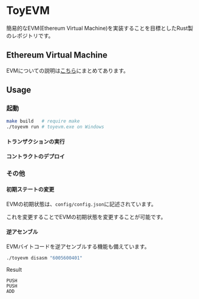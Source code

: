 # ToyEVM

簡易的なEVM(Ethereum Virtual Machine)を実装することを目標としたRust製のレポジトリです。

## Ethereum Virtual Machine

EVMについての説明は[こちら](./guide.md)にまとめてあります。

## Usage

### 起動

```sh
make build   # require make
./toyevm run # toyevm.exe on Windows
```

#### トランザクションの実行

#### コントラクトのデプロイ

### その他

#### 初期ステートの変更

EVMの初期状態は、`config/config.json`に記述されています。

これを変更することでEVMの初期状態を変更することが可能です。

#### 逆アセンブル

EVMバイトコードを逆アセンブルする機能も備えています。

```sh
./toyevm disasm "6005600401"
```

Result

```
PUSH
PUSH
ADD
```